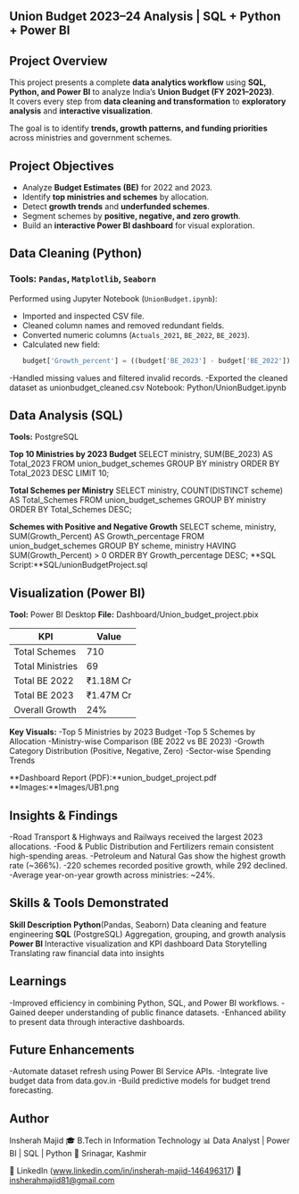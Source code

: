 ## Union Budget 2023–24 Analysis | SQL + Python + Power BI

##  Project Overview
This project presents a complete **data analytics workflow** using **SQL, Python, and Power BI** to analyze India’s **Union Budget (FY 2021–2023)**.  
It covers every step from **data cleaning and transformation** to **exploratory analysis** and **interactive visualization**.

The goal is to identify **trends, growth patterns, and funding priorities** across ministries and government schemes.

##  Project Objectives
- Analyze **Budget Estimates (BE)** for 2022 and 2023.  
- Identify **top ministries and schemes** by allocation.  
- Detect **growth trends** and **underfunded schemes**.  
- Segment schemes by **positive, negative, and zero growth**.  
- Build an **interactive Power BI dashboard** for visual exploration.

##  Data Cleaning (Python)

### Tools: `Pandas`, `Matplotlib`, `Seaborn`

Performed using Jupyter Notebook (`UnionBudget.ipynb`):

- Imported and inspected CSV file.  
- Cleaned column names and removed redundant fields.  
- Converted numeric columns (`Actuals_2021`, `BE_2022`, `BE_2023`).  
- Calculated new field:
  ```python
  budget['Growth_percent'] = ((budget['BE_2023'] - budget['BE_2022']) / budget['BE_2022']) * 100

-Handled missing values and filtered invalid records.
-Exported the cleaned dataset as unionbudget_cleaned.csv
 Notebook: Python/UnionBudget.ipynb


## Data Analysis (SQL)
**Tools:** PostgreSQL

**Top 10 Ministries by 2023 Budget**
SELECT ministry, SUM(BE_2023) AS Total_2023
FROM union_budget_schemes
GROUP BY ministry
ORDER BY Total_2023 DESC
LIMIT 10;

**Total Schemes per Ministry**
SELECT ministry, COUNT(DISTINCT scheme) AS Total_Schemes
FROM union_budget_schemes
GROUP BY ministry
ORDER BY Total_Schemes DESC;

**Schemes with Positive and Negative Growth**
SELECT scheme, ministry, SUM(Growth_Percent) AS Growth_percentage
FROM union_budget_schemes
GROUP BY scheme, ministry
HAVING SUM(Growth_Percent) > 0
ORDER BY Growth_percentage DESC;
**SQL Script:**SQL/unionBudgetProject.sql

## Visualization (Power BI)

**Tool:** Power BI Desktop
**File:** Dashboard/Union_budget_project.pbix

| KPI              | Value     |
| ---------------- | --------- |
| Total Schemes    | 710       |
| Total Ministries | 69        |
| Total BE 2022    | ₹1.18M Cr |
| Total BE 2023    | ₹1.47M Cr |
| Overall Growth   | 24%       |

**Key Visuals:**
-Top 5 Ministries by 2023 Budget
-Top 5 Schemes by Allocation
-Ministry-wise Comparison (BE 2022 vs BE 2023)
-Growth Category Distribution (Positive, Negative, Zero)
-Sector-wise Spending Trends

**Dashboard Report (PDF):**union_budget_project.pdf
**Images:**Images/UB1.png
 ## Insights & Findings

-Road Transport & Highways and Railways received the largest 2023 allocations.
-Food & Public Distribution and Fertilizers remain consistent high-spending areas.
-Petroleum and Natural Gas show the highest growth rate (~366%).
-220 schemes recorded positive growth, while 292 declined.
-Average year-on-year growth across ministries: ~24%.

## Skills & Tools Demonstrated
**Skill	Description**
**Python**(Pandas, Seaborn)	Data cleaning and feature engineering
**SQL** (PostgreSQL)	Aggregation, grouping, and growth analysis
**Power BI**	Interactive visualization and KPI dashboard
 Data Storytelling	Translating raw financial data into insights

 ## Learnings

-Improved efficiency in combining Python, SQL, and Power BI workflows.
-Gained deeper understanding of public finance datasets.
-Enhanced ability to present data through interactive dashboards.

## Future Enhancements

-Automate dataset refresh using Power BI Service APIs.
-Integrate live budget data from data.gov.in
-Build predictive models for budget trend forecasting.

## Author

Insherah Majid
🎓 B.Tech in Information Technology
📊 Data Analyst | Power BI | SQL | Python
📍 Srinagar, Kashmir

🔗 LinkedIn
 (www.linkedin.com/in/insherah-majid-146496317)
📧 insherahmajid81@gmail.com
 
